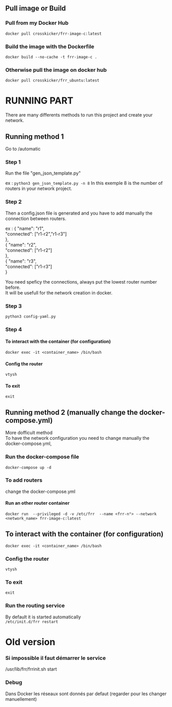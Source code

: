 ## Pull image or Build
### Pull from my Docker Hub
``` docker pull crosskicker/frr-image-c:latest ```

### Build the image with the Dockerfile
``` docker build --no-cache -t frr-image-c . ```


### Otherwise pull the image on docker hub
``` docker pull crosskicker/frr_ubuntu:latest ```

# RUNNING PART
There are many differents methods to run this project and create your network.  

## Running method 1

Go to /automatic  

### Step 1  
Run the file "gen_json_template.py"

ex : ``` python3 gen_json_template.py -n 8 ``` 
In this exemple 8 is the number of routers in your network project.  

### Step 2  
Then a config.json file is generated and you have to add manually the connection between routers.  

ex : {
            "name": "r1",  
            "connected": ["r1-r2","r1-r3"]  
        },  
        {
            "name": "r2",  
            "connected": ["r1-r2"]  
        },  
        {
            "name": "r3",  
            "connected": ["r1-r3"]  
        }  

You need speficy the connections, always put the lowest router number before.  
It will be usefull for the network creation in docker.  

### Step 3  
```python3 config-yaml.py ``` 

### Step 4  

#### To interact with the container (for configuration)  
``` docker exec -it <container_name> /bin/bash ``` 
#### Config the router  
``` vtysh ```
#### To exit  
```exit ```

## Running method 2 (manually change the docker-compose.yml)
More dofficult method  
To have the network configuration you need to change manually the docker-compose.yml,  

### Run the docker-compose file

``` docker-compose up -d ```

### To add routers
change the docker-compose.yml

#### Run an other router container
``` docker run  --privileged -d -v /etc/frr  --name <frr-n°> --network <network_name> frr-image-c:latest ```


## To interact with the container (for configuration)
``` docker exec -it <container_name> /bin/bash ``` 
### Config the router
``` vtysh ```
### To exit 
```exit ```

### Run the routing service
By default it is started automatically  
``` /etc/init.d/frr restart ``` 







# Old version


### Si impossible il faut démarrer le service
/usr/lib/frr/frrinit.sh start

### Debug
Dans Docker les réseaux sont donnés par defaut  (regarder pour les changer manuellement)
